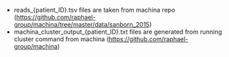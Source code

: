 
* reads_{patient_ID}.tsv files are taken from machina repo (https://github.com/raphael-group/machina/tree/master/data/sanborn_2015)
* machina_cluster_output_{patient_ID}.txt files are generated from running cluster command from machina (https://github.com/raphael-group/machina)

